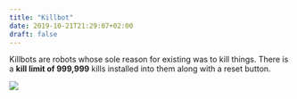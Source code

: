 ```yaml
---
title: "Killbot"
date: 2019-10-21T21:29:07+02:00
draft: false
---
```


Killbots are robots whose sole reason for existing was to kill things. There is a **kill limit of 999,999** kills installed into them along with a reset button.

![](/images/Killbotds.jpg)